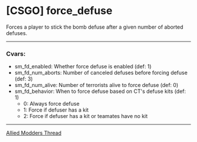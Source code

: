 # [CSGO] force_defuse
Forces a player to stick the bomb defuse after a given number of aborted defuses.

---
### Cvars:  
* sm_fd_enabled: Whether force defuse is enabled (def: 1)
* sm_fd_num_aborts: Number of canceled defuses before forcing defuse (def: 3)
* sm_fd_num_alive: Number of terrorists alive to force defuse (def: 0)
* sm_fd_behavior: When to force defuse based on CT's defuse kits (def: 1)
    * 0: Always force defuse
    * 1: Force if defuser has a kit
    * 2: Force if defuser has a kit or teamates have no kit
 

---
[Allied Modders Thread](https://forums.alliedmods.net/showthread.php?t=286092 "Allied Modders Thread")